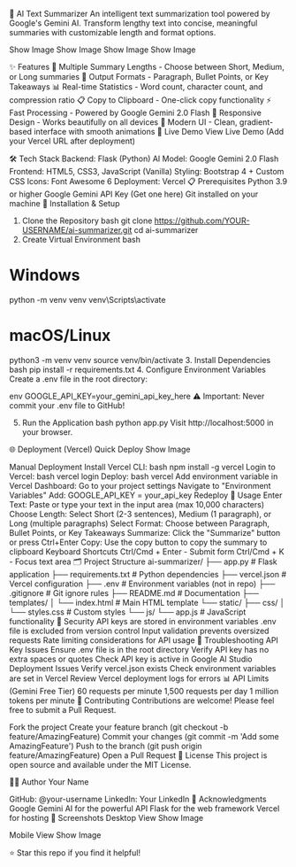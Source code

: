 🤖 AI Text Summarizer
An intelligent text summarization tool powered by Google's Gemini AI. Transform lengthy text into concise, meaningful summaries with customizable length and format options.

Show Image
Show Image
Show Image
Show Image

✨ Features
🎯 Multiple Summary Lengths - Choose between Short, Medium, or Long summaries
📝 Output Formats - Paragraph, Bullet Points, or Key Takeaways
📊 Real-time Statistics - Word count, character count, and compression ratio
📋 Copy to Clipboard - One-click copy functionality
⚡ Fast Processing - Powered by Google Gemini 2.0 Flash
📱 Responsive Design - Works beautifully on all devices
🎨 Modern UI - Clean, gradient-based interface with smooth animations
🚀 Live Demo
View Live Demo (Add your Vercel URL after deployment)

🛠️ Tech Stack
Backend: Flask (Python)
AI Model: Google Gemini 2.0 Flash
Frontend: HTML5, CSS3, JavaScript (Vanilla)
Styling: Bootstrap 4 + Custom CSS
Icons: Font Awesome 6
Deployment: Vercel
📋 Prerequisites
Python 3.9 or higher
Google Gemini API Key (Get one here)
Git installed on your machine
🔧 Installation & Setup
1. Clone the Repository
bash
git clone https://github.com/YOUR-USERNAME/ai-summarizer.git
cd ai-summarizer
2. Create Virtual Environment
bash
# Windows
python -m venv venv
venv\Scripts\activate

# macOS/Linux
python3 -m venv venv
source venv/bin/activate
3. Install Dependencies
bash
pip install -r requirements.txt
4. Configure Environment Variables
Create a .env file in the root directory:

env
GOOGLE_API_KEY=your_gemini_api_key_here
⚠️ Important: Never commit your .env file to GitHub!

5. Run the Application
bash
python app.py
Visit http://localhost:5000 in your browser.

🌐 Deployment (Vercel)
Quick Deploy
Show Image

Manual Deployment
Install Vercel CLI:
bash
npm install -g vercel
Login to Vercel:
bash
vercel login
Deploy:
bash
vercel
Add environment variable in Vercel Dashboard:
Go to your project settings
Navigate to "Environment Variables"
Add: GOOGLE_API_KEY = your_api_key
Redeploy
📖 Usage
Enter Text: Paste or type your text in the input area (max 10,000 characters)
Choose Length: Select Short (2-3 sentences), Medium (1 paragraph), or Long (multiple paragraphs)
Select Format: Choose between Paragraph, Bullet Points, or Key Takeaways
Summarize: Click the "Summarize" button or press Ctrl+Enter
Copy: Use the copy button to copy the summary to clipboard
Keyboard Shortcuts
Ctrl/Cmd + Enter - Submit form
Ctrl/Cmd + K - Focus text area
🗂️ Project Structure
ai-summarizer/
├── app.py                      # Flask application
├── requirements.txt            # Python dependencies
├── vercel.json                # Vercel configuration
├── .env                       # Environment variables (not in repo)
├── .gitignore                 # Git ignore rules
├── README.md                  # Documentation
├── templates/
│   └── index.html             # Main HTML template
└── static/
    ├── css/
    │   └── styles.css         # Custom styles
    └── js/
        └── app.js             # JavaScript functionality
🔐 Security
API keys are stored in environment variables
.env file is excluded from version control
Input validation prevents oversized requests
Rate limiting considerations for API usage
🐛 Troubleshooting
API Key Issues
Ensure .env file is in the root directory
Verify API key has no extra spaces or quotes
Check API key is active in Google AI Studio
Deployment Issues
Verify vercel.json exists
Check environment variables are set in Vercel
Review Vercel deployment logs for errors
📊 API Limits (Gemini Free Tier)
60 requests per minute
1,500 requests per day
1 million tokens per minute
🤝 Contributing
Contributions are welcome! Please feel free to submit a Pull Request.

Fork the project
Create your feature branch (git checkout -b feature/AmazingFeature)
Commit your changes (git commit -m 'Add some AmazingFeature')
Push to the branch (git push origin feature/AmazingFeature)
Open a Pull Request
📝 License
This project is open source and available under the MIT License.

👨‍💻 Author
Your Name

GitHub: @your-username
LinkedIn: Your LinkedIn
🙏 Acknowledgments
Google Gemini AI for the powerful API
Flask for the web framework
Vercel for hosting
📸 Screenshots
Desktop View
Show Image

Mobile View
Show Image

⭐ Star this repo if you find it helpful!

